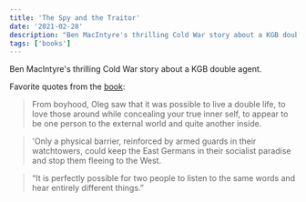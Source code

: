 ```yaml
---
title: 'The Spy and the Traitor'
date: '2021-02-28'
description: "Ben MacIntyre's thrilling Cold War story about a KGB double agent."
tags: ['books']
---
```


Ben MacIntyre's thrilling Cold War story about a KGB double agent.

Favorite quotes from the [book](https://amzn.eu/55qF82l):

> From boyhood, Oleg saw that it was possible to live a double life, to love those around while concealing your true inner self, to appear to be one person to the external world and quite another inside.

> 'Only a physical barrier, reinforced by armed guards in their watchtowers, could keep the East Germans in their socialist paradise and stop them fleeing to the West.

> “It is perfectly possible for two people to listen to the same words and hear entirely different things.”
